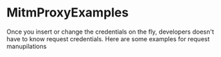 # MitmProxyExamples

Once you insert or change the credentials on the fly, developers doesn't have to know request credentials.
Here are some examples for request manupilations

